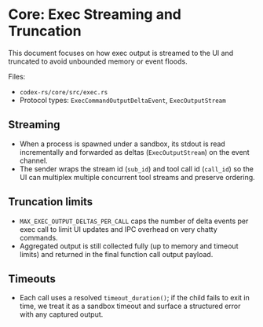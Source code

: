 # Core: Exec Streaming and Truncation

This document focuses on how exec output is streamed to the UI and truncated to
avoid unbounded memory or event floods.

Files:
- `codex-rs/core/src/exec.rs`
- Protocol types: `ExecCommandOutputDeltaEvent`, `ExecOutputStream`

## Streaming

- When a process is spawned under a sandbox, its stdout is read incrementally
  and forwarded as deltas (`ExecOutputStream`) on the event channel.
- The sender wraps the stream id (`sub_id`) and tool call id (`call_id`) so the
  UI can multiplex multiple concurrent tool streams and preserve ordering.

## Truncation limits

- `MAX_EXEC_OUTPUT_DELTAS_PER_CALL` caps the number of delta events per exec
  call to limit UI updates and IPC overhead on very chatty commands.
- Aggregated output is still collected fully (up to memory and timeout limits)
  and returned in the final function call output payload.

## Timeouts

- Each call uses a resolved `timeout_duration()`; if the child fails to exit in
  time, we treat it as a sandbox timeout and surface a structured error with any
  captured output.

